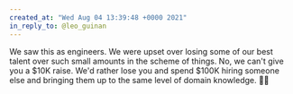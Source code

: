 ```yaml
---
created_at: "Wed Aug 04 13:39:48 +0000 2021"
in_reply_to: @leo_guinan
---
```


We saw this as engineers. We were upset over losing some of our best talent over such small amounts in the scheme of things. No, we can't give you a $10K raise. We'd rather lose you and spend $100K hiring someone else and bringing them up to the same level of domain knowledge. 🤷‍♂️